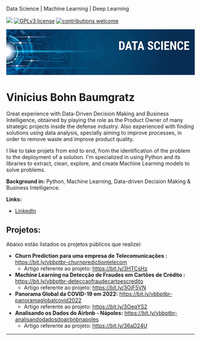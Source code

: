 Data Science | Machine Learning | Deep Learning

[![](https://img.shields.io/badge/python-3.7+-blue.svg)](https://www.python.org/downloads/release/python-365/) [![GPLv3 license](https://img.shields.io/badge/License-GPLv3-blue.svg)](http://perso.crans.org/besson/LICENSE.html) [![contributions welcome](https://img.shields.io/badge/contributions-welcome-brightgreen.svg?style=flat)](https://github.com/carlosfab/data_science/issues)

<p align="center">
  <img src="banner.png" >
</p>

# Vinícius Bohn Baumgratz

Great experience with Data-Driven Decision Making and Business Intelligence, obtained by playing the role as the Product Owner of many strategic projects inside the defense industry. Also experienced with finding solutions using data analysis, specially aiming to improve processes, in order to remove waste and improve product quality.

I like to take projets from end to end, from the identification of the problem to the deployment of a solution. I'm specialized in using Python and its libraries to extract, clean, explore, and create Machine Learning models to solve problems.

**Background in:** Python, Machine Learning, Data-driven Decision Making & Business Intelligence.

**Links:**
* [LinkedIn](https://www.linkedin.com/in/viniciusbohnbaumgratz/)

## Projetos:
Abaixo estão listados os projetos públicos que realizei:

* **Churn Prediction para uma empresa de Telecomunicações :** https://bit.ly/vbbptbr-churnpredictiontelecom
  * Artigo referente ao projeto: https://bit.ly/3HTCsHz
* **Machine Learning na Detecção de Fraudes em Cartões de Crédito :** https://bit.ly/vbbptbr-deteccaofraudecartoescredito
  * Artigo referente ao projeto: https://bit.ly/3OjF5VN
* **Panorama Global da COVID-19 em 2022:** https://bit.ly/vbbptbr-panoramaglobalcovid2022
  * Artigo referente ao projeto: https://bit.ly/3OeqYS2
* **Analisando os Dados do Airbnb - Nápoles:** https://bit.ly/vbbptbr-analisandodadosdoairbnbnapoles
  * Artigo referente ao projeto: https://bit.ly/36aD24U


---


